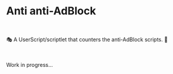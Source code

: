 # Anti anti-AdBlock

<br>

🎭 A UserScript/scriptlet that counters the anti-AdBlock scripts. 🥊

<br>

Work in progress...
